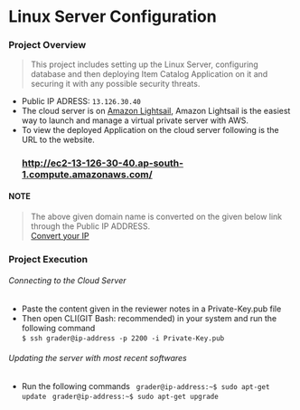 # Linux Server Configuration

### Project Overview

>This project includes setting up the Linux Server, configuring database and then deploying Item Catalog Application on it and securing it with any      possible security threats.

* Public IP ADRESS: `13.126.30.40`
* The cloud server is on <a href="https://amazonlightsail.com/">Amazon Lightsail</a>, Amazon Lightsail is the easiest way to launch and manage a virtual private server with AWS.
* To view the deployed Application on the cloud server following is the URL to the website.<br>
  ### <a href="http://ec2-13-126-30-40.ap-south-1.compute.amazonaws.com/">http://ec2-13-126-30-40.ap-south-1.compute.amazonaws.com/</a>
  
#### NOTE
>The above given domain name is converted on the given below link through the Public IP ADDRESS.<br>
<a href="http://www.nmonitoring.com/ip-to-domain-name.html?ip=13.126.30.40&pingsub=1&ln=en">Convert your IP</a>

### Project Execution

###### Connecting to the Cloud Server
* Paste the content given in the reviewer notes in a Private-Key.pub file
* Then open CLI(GIT Bash: recommended) in your system and run the following command<br>
```$ ssh grader@ip-address -p 2200 -i Private-Key.pub```
###### Updating the server with most recent softwares
* Run the following commands
` grader@ip-address:~$ sudo apt-get update`
` grader@ip-address:~$ sudo apt-get upgrade`